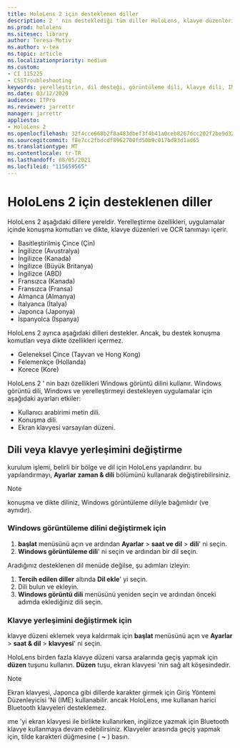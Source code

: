 ```yaml
---
title: HoloLens 2 için desteklenen diller
description: 2 ' nin desteklediği tüm diller HoloLens, klavye düzenlerini değiştirme ve Windows görüntüleme dilini güncelleştirme hakkında bilgi edinin.
ms.prod: hololens
ms.sitesec: library
author: Teresa-Motiv
ms.author: v-tea
ms.topic: article
ms.localizationpriority: medium
ms.custom:
- CI 115225
- CSSTroubleshooting
keywords: yerelleştirin, dil desteği, görüntüleme dili, klavye dili, IME, klavye düzeni
ms.date: 03/12/2020
audience: ITPro
ms.reviewer: jarrettr
manager: jarrettr
appliesto:
- HoloLens 2
ms.openlocfilehash: 32f4cce668b2f8a483dbef3f4b41a0ceb8267dcc202f2be9d32ecec4061d0c21
ms.sourcegitcommit: f8e7cc2fbdcdf8962700fd50b9c017bd83d1ad65
ms.translationtype: MT
ms.contentlocale: tr-TR
ms.lasthandoff: 08/05/2021
ms.locfileid: "115659565"
---
```

# <a name="supported-languages-for-hololens-2"></a>HoloLens 2 için desteklenen diller

HoloLens 2 aşağıdaki dillere yereldir. Yerelleştirme özellikleri, uygulamalar içinde konuşma komutları ve dikte, klavye düzenleri ve OCR tanımayı içerir.

- Basitleştirilmiş Çince (Çin)
- İngilizce (Avustralya)
- İngilizce (Kanada)
- İngilizce (Büyük Britanya)
- İngilizce (ABD)
- Fransızca (Kanada)
- Fransızca (Fransa)
- Almanca (Almanya)
- İtalyanca (İtalya)
- Japonca (Japonya)
- İspanyolca (İspanya)

HoloLens 2 ayrıca aşağıdaki dilleri destekler. Ancak, bu destek konuşma komutları veya dikte özellikleri içermez.

- Geleneksel Çince (Tayvan ve Hong Kong)
- Felemenkçe (Hollanda)
- Korece (Kore)

HoloLens 2 ' nin bazı özellikleri Windows görüntü dilini kullanır. Windows görüntü dili, Windows ve yerelleştirmeyi destekleyen uygulamalar için aşağıdaki ayarları etkiler:

- Kullanıcı arabirimi metin dili.
- Konuşma dili.
- Ekran klavyesi varsayılan düzeni.

## <a name="change-the-language-or-keyboard-layout"></a>Dili veya klavye yerleşimini değiştirme

kurulum işlemi, belirli bir bölge ve dil için HoloLens yapılandırır. bu yapılandırmayı, **Ayarlar** **zaman & dili** bölümünü kullanarak değiştirebilirsiniz.

> [!NOTE]  
> konuşma ve dikte diliniz, Windows görüntüleme diliyle bağımlıdır (ve aynıdır).

### <a name="to-change-the-windows-display-language"></a>Windows görüntüleme dilini değiştirmek için

1. **başlat** menüsünü açın ve ardından **Ayarlar**  >  **saat ve dil**  >  **dili**' ni seçin.
2. **Windows görüntüleme dili**' ni seçin ve ardından bir dil seçin.  

Aradığınız desteklenen dil menüde değilse, şu adımları izleyin:  

1. **Tercih edilen diller** altında **Dil ekle**' yi seçin.
2. Dili bulun ve ekleyin.
3. **Windows görüntü dili** menüsünü yeniden seçin ve ardından önceki adımda eklediğiniz dili seçin.

### <a name="to-change-the-keyboard-layout"></a>Klavye yerleşimini değiştirmek için

klavye düzeni eklemek veya kaldırmak için **başlat** menüsünü açın ve **Ayarlar**  >  **saat & dil**  >  **klavyesi**' ni seçin.

HoloLens birden fazla klavye düzeni varsa aralarında geçiş yapmak için **düzen** tuşunu kullanın. **Düzen** tuşu, ekran klavyesi 'nin sağ alt köşesindedir.

> [!NOTE]  
> Ekran klavyesi, Japonca gibi dillerde karakter girmek için Giriş Yöntemi Düzenleyicisi 'Ni (IME) kullanabilir. ancak HoloLens, ıme kullanan harici Bluetooth klavyeleri desteklemez.
>  
> ıme 'yi ekran klavyesi ile birlikte kullanırken, ingilizce yazmak için Bluetooth klavye kullanmaya devam edebilirsiniz. Klavyeler arasında geçiş yapmak için, tilde karakteri düğmesine ( **~** ) basın.
